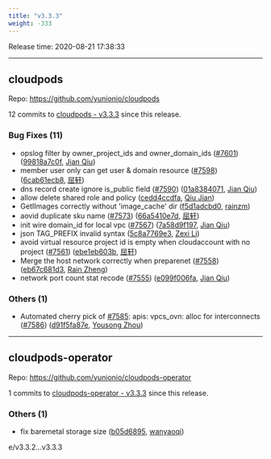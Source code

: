 ```yaml
---
title: "v3.3.3"
weight: -333
---
```


Release time: 2020-08-21 17:38:33

-----

## cloudpods

Repo: https://github.com/yunionio/cloudpods

12 commits to [cloudpods - v3.3.3] since this release.

### Bug Fixes (11)
- opslog filter by owner_project_ids and owner_domain_ids ([#7601](https://github.com/yunionio/cloudpods/issues/7601)) ([99818a7c0f](https://github.com/yunionio/cloudpods/commit/99818a7c0fb66a3ab4eb83753407026cf592a6bd), [Jian Qiu](mailto:swordqiu@gmail.com))
- member user only can get user & domain resource ([#7598](https://github.com/yunionio/cloudpods/issues/7598)) ([6cab61ecb8](https://github.com/yunionio/cloudpods/commit/6cab61ecb812eb3f6d05c22a82fcd97aec0ea4e3), [屈轩](mailto:qu_xuan@icloud.com))
- dns record create ignore is_public field ([#7590](https://github.com/yunionio/cloudpods/issues/7590)) ([01a8384071](https://github.com/yunionio/cloudpods/commit/01a8384071c8b9448969ca14815c61907e063db4), [Jian Qiu](mailto:swordqiu@gmail.com))
- allow delete shared role and policy ([cedd4ccdfa](https://github.com/yunionio/cloudpods/commit/cedd4ccdfae91f7a7c105da942ccad3b173a79a2), [Qiu Jian](mailto:qiujian@yunionyun.com))
- GetIImages correctly without 'image_cache' dir ([f5d1adcbd0](https://github.com/yunionio/cloudpods/commit/f5d1adcbd0da4ff63d1a8de18e263cf2ab5aaaa9), [rainzm](mailto:mjoycarry@gmail.com))
- aovid duplicate sku name ([#7573](https://github.com/yunionio/cloudpods/issues/7573)) ([66a5410e7d](https://github.com/yunionio/cloudpods/commit/66a5410e7d6850897f9ac73f941da1d9d32babe5), [屈轩](mailto:qu_xuan@icloud.com))
- init wire domain_id for local vpc ([#7567](https://github.com/yunionio/cloudpods/issues/7567)) ([7a58d9f197](https://github.com/yunionio/cloudpods/commit/7a58d9f197544a705c8c4709c2518a3813fcf0db), [Jian Qiu](mailto:swordqiu@gmail.com))
- json TAG_PREFIX invalid syntax ([5c8a7769e3](https://github.com/yunionio/cloudpods/commit/5c8a7769e30699c9f36705cf32d88ef286e801be), [Zexi Li](mailto:zexi.li@qq.com))
- avoid virtual resource project id is empty when cloudaccount with no project ([#7561](https://github.com/yunionio/cloudpods/issues/7561)) ([ebe1eb603b](https://github.com/yunionio/cloudpods/commit/ebe1eb603bca2499f1a0f44ef90c4022c179fce9), [屈轩](mailto:qu_xuan@icloud.com))
- Merge the host network correctly when preparenet ([#7558](https://github.com/yunionio/cloudpods/issues/7558)) ([eb67c681d3](https://github.com/yunionio/cloudpods/commit/eb67c681d342196231f19c799979023288048163), [Rain Zheng](mailto:mjoycarry@gmail.com))
- network port count stat recode ([#7555](https://github.com/yunionio/cloudpods/issues/7555)) ([e099f006fa](https://github.com/yunionio/cloudpods/commit/e099f006fa83fbeec2c44a47fbf7a9d8f5d2dd71), [Jian Qiu](mailto:swordqiu@gmail.com))

### Others (1)
- Automated cherry pick of [#7585](https://github.com/yunionio/cloudpods/issues/7585): apis: vpcs_ovn: alloc for interconnects ([#7586](https://github.com/yunionio/cloudpods/issues/7586)) ([d91f5fa87e](https://github.com/yunionio/cloudpods/commit/d91f5fa87ea7e3cbcd602fa12ca9604f02fb18c6), [Yousong Zhou](mailto:yszhou4tech@gmail.com))

[cloudpods - v3.3.3]: https://github.com/yunionio/cloudpods/compare/v3.3.2...v3.3.3
-----

## cloudpods-operator

Repo: https://github.com/yunionio/cloudpods-operator

1 commits to [cloudpods-operator - v3.3.3] since this release.

### Others (1)
- fix baremetal storage size ([b05d6895](https://github.com/yunionio/cloudpods-operator/commit/b05d6895a2f5443bdda449082ba7909139269d0c), [wanyaoqi](mailto:wanyaoqi@yunionyun.com))

[cloudpods-operator - v3.3.3]: https://github.com/yunionio/cloudpods-operator/compare/v3.3.2...v3.3.3
e/v3.3.2...v3.3.3
